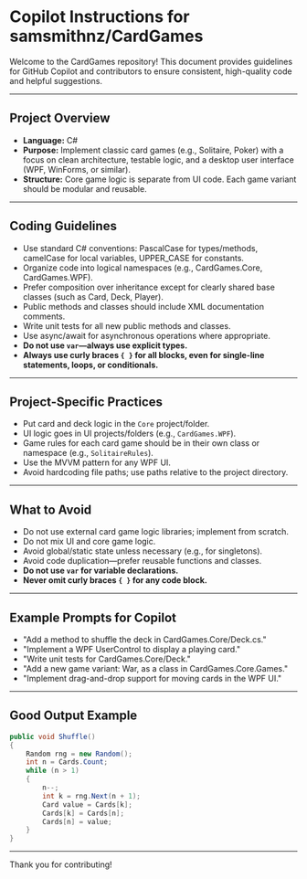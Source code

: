 # Copilot Instructions for samsmithnz/CardGames

Welcome to the CardGames repository! This document provides guidelines for GitHub Copilot and contributors to ensure consistent, high-quality code and helpful suggestions.

---

## Project Overview

- **Language:** C#
- **Purpose:** Implement classic card games (e.g., Solitaire, Poker) with a focus on clean architecture, testable logic, and a desktop user interface (WPF, WinForms, or similar).
- **Structure:** Core game logic is separate from UI code. Each game variant should be modular and reusable.

---

## Coding Guidelines

- Use standard C# conventions: PascalCase for types/methods, camelCase for local variables, UPPER_CASE for constants.
- Organize code into logical namespaces (e.g., CardGames.Core, CardGames.WPF).
- Prefer composition over inheritance except for clearly shared base classes (such as Card, Deck, Player).
- Public methods and classes should include XML documentation comments.
- Write unit tests for all new public methods and classes.
- Use async/await for asynchronous operations where appropriate.
- **Do not use `var`—always use explicit types.**
- **Always use curly braces `{ }` for all blocks, even for single-line statements, loops, or conditionals.**

---

## Project-Specific Practices

- Put card and deck logic in the `Core` project/folder.
- UI logic goes in UI projects/folders (e.g., `CardGames.WPF`).
- Game rules for each card game should be in their own class or namespace (e.g., `SolitaireRules`).
- Use the MVVM pattern for any WPF UI.
- Avoid hardcoding file paths; use paths relative to the project directory.

---

## What to Avoid

- Do not use external card game logic libraries; implement from scratch.
- Do not mix UI and core game logic.
- Avoid global/static state unless necessary (e.g., for singletons).
- Avoid code duplication—prefer reusable functions and classes.
- **Do not use `var` for variable declarations.**
- **Never omit curly braces `{ }` for any code block.**

---

## Example Prompts for Copilot

- "Add a method to shuffle the deck in CardGames.Core/Deck.cs."
- "Implement a WPF UserControl to display a playing card."
- "Write unit tests for CardGames.Core/Deck."
- "Add a new game variant: War, as a class in CardGames.Core.Games."
- "Implement drag-and-drop support for moving cards in the WPF UI."

---

## Good Output Example

```csharp
public void Shuffle()
{
    Random rng = new Random();
    int n = Cards.Count;
    while (n > 1)
    {
        n--;
        int k = rng.Next(n + 1);
        Card value = Cards[k];
        Cards[k] = Cards[n];
        Cards[n] = value;
    }
}
```

---

Thank you for contributing!
